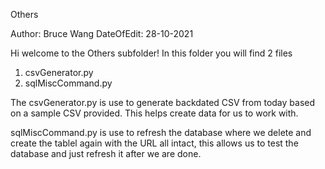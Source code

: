 Others

Author: Bruce Wang
DateOfEdit: 28-10-2021

Hi welcome to the Others subfolder!
In this folder you will find 2 files

1. csvGenerator.py
2. sqlMiscCommand.py

The csvGenerator.py is use to generate backdated CSV from today based on a sample CSV 
provided. This helps create data for us to work with.

sqlMiscCommand.py is use to refresh the database where we delete and create the tablel
again with the URL all intact, this allows us to test the database and just refresh it
after we are done.